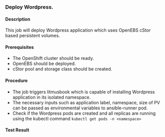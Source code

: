 ### Deploy Wordpress.

#### Description

This job will deploy Wordpress application which uses OpenEBS cStor based persistent volumes.

#### Prerequisites

- The OpenShift cluster should be ready.
- OpenEBS should be deployed.
- cStor pool and storage class should be created.

#### Procedure

- The job triggers litmusbook which is capable of installing Wordpress application in its isolated namespace.
- The necessary inputs such as application label, namespace, size of PV can be passed as environmental variables to ansible-runner pod.
- Check if the Wordpress pods are  created and all replicas are running using the kubectl command `kubectl get pods -n <namespace>`

#### Test Result

